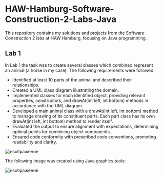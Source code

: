 # HAW-Hamburg-Software-Construction-2-Labs-Java
This repository contains my solutions and projects from the Software Construction 2 labs at HAW Hamburg, focusing on Java programming.
## Lab 1
In Lab 1 the task was to create several classes which combined represent an animal (a horse in my case). The following requirements were followed:
- Identified at least 10 parts of the animal and described their relationships.
- Created a UML class diagram illustrating the domain.
- Implemented classes for each identified object, providing relevant properties, constructors, and drawAt(int left, int bottom) methods in accordance with the UML diagram.
- Developed a main animal class with a drawAt(int left, int bottom) method to manage drawing of its constituent parts. Each part class has its own drawAt(int left, int bottom) method to render itself.
- Evaluated the output to ensure alignment with expectations, determining optimal points for combining object components.
- Ensured code conformity with prescribed code conventions, promoting readability and clarity.
  
![изображение](https://github.com/NikitaBarshchevskii/HAW-Hamburg-Software-Construction-2-Labs-Java/assets/47278408/6df29a63-fa4d-45d3-9438-00fc7e46cacf)

The following image was created using Java graphics tools:

![изображение](https://github.com/NikitaBarshchevskii/HAW-Hamburg-Software-Construction-2-Labs-Java/assets/47278408/6a6ec5d3-a17f-48ad-93fd-5cf2e3f324f1)
